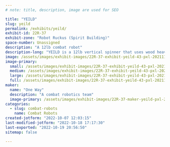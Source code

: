```yaml
---
# note: title, description, image are used for SEO

title: "YEILD"
slug: yeild
permalink: /exhibits/yeild/
exhibit-id: 22R-37
exhibit-zone: "Robot Ruckus (Spirit Building)"
space-number: Unassigned
description: "A 12lb combat robot"
description-long: "YEILD is a 12lb vertical spinner that uses wood heavily in its construction."
image: /assets/images/exhibit-images/22R-37-exhibit-yeild-43-pxl-20211109-004122284-5075-large.jpg
image-primary: 
  small: /assets/images/exhibit-images/22R-37-exhibit-yeild-43-pxl-20211109-004122284-5075-small.jpg
  medium: /assets/images/exhibit-images/22R-37-exhibit-yeild-43-pxl-20211109-004122284-5075-medium.jpg
  large: /assets/images/exhibit-images/22R-37-exhibit-yeild-43-pxl-20211109-004122284-5075-large.jpg
  full: /assets/images/exhibit-images/22R-37-exhibit-yeild-43-pxl-20211109-004122284-5075-full.jpg
maker: 
  name: "One Way"
  description: "A combat robotics team"
  image-primary: /assets/images/exhibit-images/22R-37-maker-yeild-pxl-20211109-004122284-medium.jpg
categories: 
  - slug: combat-robots
    name: Combat Robots
created-jotform: "2022-10-07 12:03:15"
last-modified-jotform: "2022-10-18 17:17:30"
last-exported: "2022-10-19 20:56:50"
sitemap: false

---
```

